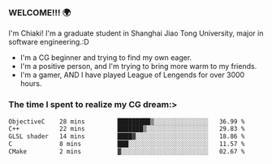 ### WELCOME!!! 🌍

I'm Chiaki! I'm a graduate student in Shanghai Jiao Tong University, major in software engineering.:D

-  I'm a CG beginner and trying to find my own eager. 
-  I'm a positive person, and I'm trying to bring more warm to my friends.
-  I'm a gamer, AND I have played League of Lengends for over 3000 hours.


### The time I spent to realize my CG dream:>
<!--START_SECTION:waka-->

```txt
ObjectiveC    28 mins         █████████▒░░░░░░░░░░░░░░░   36.99 %
C++           22 mins         ███████▒░░░░░░░░░░░░░░░░░   29.83 %
GLSL shader   14 mins         ████▓░░░░░░░░░░░░░░░░░░░░   18.86 %
C             8 mins          ███░░░░░░░░░░░░░░░░░░░░░░   11.57 %
CMake         2 mins          ▓░░░░░░░░░░░░░░░░░░░░░░░░   02.67 %
```

<!--END_SECTION:waka-->

<!--
**Chiaki-meow/Chiaki-meow** is a ✨ _special_ ✨ repository because its `README.md` (this file) appears on your GitHub profile.

Here are some ideas to get you started:

- 🔭 I’m currently working on ...
- 🌱 I’m currently learning ...
- 👯 I’m looking to collaborate on ...
- 🤔 I’m looking for help with ...
- 💬 Ask me about ...
- 📫 How to reach me: ...
- 😄 Pronouns: ...
- ⚡ Fun fact: ...
-->
